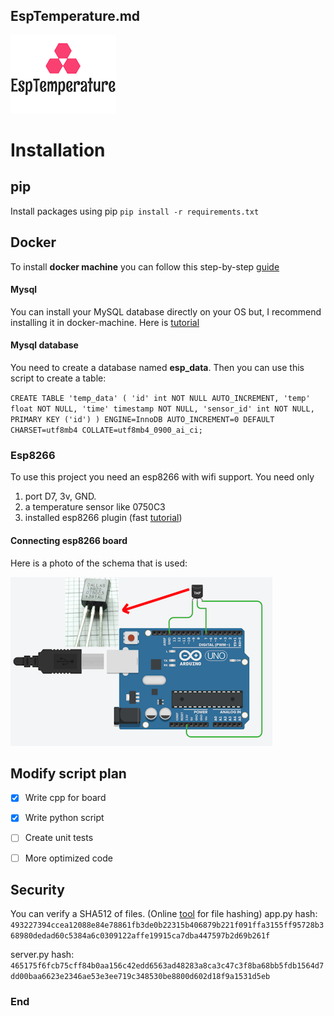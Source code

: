 EspTemperature.md
------------------
![](https://github.com/yar2000T/EspTemperature/blob/main/logo.png?raw=True)

# Installation

## pip
Install packages using pip `pip install -r requirements.txt`
## Docker
To install **docker machine** you can follow this step-by-step [guide](https://www.youtube.com/watch?v=ZyBBv1JmnWQ&ab_channel=CodeBear "guide")


#### Mysql
You can install your MySQL database directly on your OS but, I recommend installing it in docker-machine. Here is [tutorial](https://www.datacamp.com/tutorial/set-up-and-configure-mysql-in-docker "tutorial")


#### Mysql database
You need to create a database named **esp_data**. Then you can use this script to create a table:

``CREATE TABLE 'temp_data' (
  'id' int NOT NULL AUTO_INCREMENT,
  'temp' float NOT NULL,
  'time' timestamp NOT NULL,
  'sensor_id' int NOT NULL,
  PRIMARY KEY ('id')
) ENGINE=InnoDB AUTO_INCREMENT=0 DEFAULT CHARSET=utf8mb4 COLLATE=utf8mb4_0900_ai_ci;``


### Esp8266
To use this project you need an esp8266 with wifi support. You need only
1. port D7, 3v, GND.
2. a temperature sensor like 0750C3
3. installed esp8266 plugin (fast [tutorial]( https://www.youtube.com/watch?v=OC9wYhv6juM&ab_channel=RuiSantos "tutorial"))


#### Connecting esp8266 board
Here is a photo of the schema that is used:


![](https://github.com/yar2000T/EspTemperature/blob/main/schema.png?raw=true)


## Modify script plan

- [x] Write cpp for board
- [x] Write python script
- [ ] Create unit tests
- [ ] More optimized code


## Security
You can verify a SHA512 of files. (Online [tool](https://hash-file.online/ "tool") for file hashing)
app.py hash: `493227394ccea12088e84e78861fb3de0b22315b406879b221f091ffa3155ff95728b368980dedad60c5384a6c0309122affe19915ca7dba447597b2d69b261f`

server.py hash: `465175f6fcb75cff84b0aa156c42edd6563ad48283a8ca3c47c3f8ba68bb5fdb1564d7dd00baa6623e2346ae53e3ee719c348530be8800d602d18f9a1531d5eb`

### End
